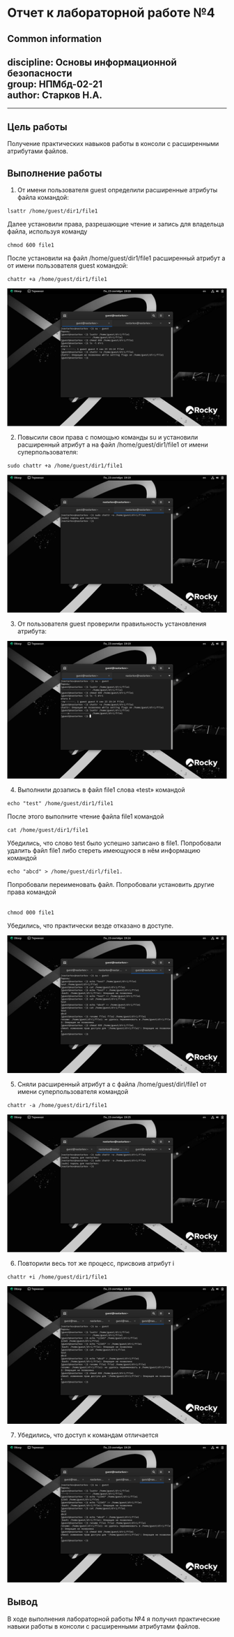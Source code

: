 # **Отчет к лабораторной работе №4**
## **Common information**
discipline: Основы информационной безопасности  
group: НПМбд-02-21  
author: Старков Н.А.
---
---
## **Цель работы**
Получение практических навыков работы в консоли с расширенными атрибутами файлов.

## **Выполнение работы**

1) От имени пользователя guest определили расширенные атрибуты файла командой: 

```
lsattr /home/guest/dir1/file1
```

Далее установили права, разрешающие чтение и запись для владельца файла, используя команду 

```
chmod 600 file1
```

После установили на файл /home/guest/dir1/file1 расширенный атрибут a от имени пользователя guest командой:

```
chattr +a /home/guest/dir1/file1
```

![Определили расширенные атрибуты файла](image/1.png)

2) Повысили свои права с помощью команды su и установили расширенный атрибут a на файл /home/guest/dir1/file1 от имени суперпользователя: 

```
sudo chattr +a /home/guest/dir1/file1
```

![Установка рассширенного атрибута от имени суперпользователя](image/2.png)

3) От пользователя guest проверили правильность установления атрибута:

![Проверили правильность установления атрибута](image/3.png)

4) Выполнили дозапись в файл file1 слова «test» командой 

```
echo "test" /home/guest/dir1/file1
```
После этого выполните чтение файла file1 командой

```
cat /home/guest/dir1/file1
```
Убедились, что слово test было успешно записано в file1. Попробовали удалить файл file1 либо стереть имеющуюся в нём информацию командой 

```
echo "abcd" > /home/guest/dirl/file1. 
```

Попробовали переименовать файл. Попробовали установить другие права командой 

```

chmod 000 file1

```

Убедились, что практически везде отказано в доступе.

![Работа с файлом file1](image/4.png)

5) Сняли расширенный атрибут a с файла /home/guest/dirl/file1 от имени суперпользователя командой

```
chattr -a /home/guest/dir1/file1
```

![Снятие расширенного атрибута](image/5.png)

6) Повторили весь тот же процесс, присвоив атрибут i

```
chattr +i /home/guest/dir1/file1
```

![Присваивание атрибута i](image/7.png)

7) Убедились, что доступ к командам отличается

![Проверка доступа при работе с новым атрибутом](image/7.png)

## **Вывод**
В ходе выполнения лабораторной работы №4 я получил практические навыки работы в консоли с расширенными атрибутами файлов.

